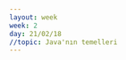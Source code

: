 ```yaml
---
layout: week
week: 2
day: 21/02/18
//topic: Java'nın temelleri
---
```

[//]: #([slaytlar](../files/bbs515-oop/lecture2/NYP-Ders2.pdf))
[//]: #([kodlar](../files/bbs515-oop/lecture2/Ders2Kodlar.zip))
